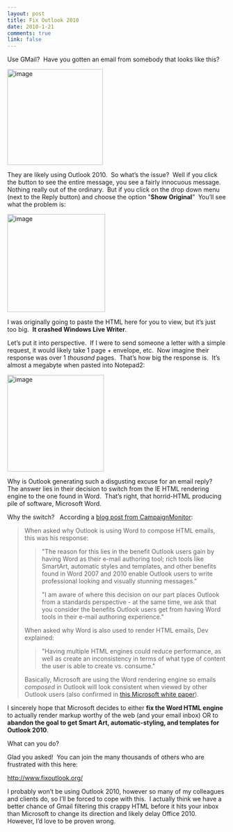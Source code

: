```yaml
--- 
layout: post
title: Fix Outlook 2010
date: 2010-1-21
comments: true
link: false
---
```

<p>Use GMail?&#160; Have you gotten an email from somebody that looks like this?</p>  <p><img src="/images/image_3___.png" alt="image"  height="220"  /> </p>  <p>They are likely using Outlook 2010.&#160; So what’s the issue?&#160; Well if you click the button to see the entire message, you see a fairly innocuous message.&#160; Nothing really out of the ordinary.&#160; But if you click on the drop down menu (next to the Reply button) and choose the option &quot;<strong>Show Original</strong>”&#160; You’ll see what the problem is:</p>  <p><img src="/images/image_6_.png" alt="image"  height="225"  /> </p>  <p>I was originally going to paste the HTML here for you to view, but it’s just too big.&#160; <strong>It crashed Windows Live Writer</strong>.</p>  <p>Let’s put it into perspective.&#160; If I were to send someone a letter with a simple request, it would likely take 1 page + envelope, etc.&#160; Now imagine their response was over 1 <em>thousand</em> pages.&#160; That’s how big the response is.&#160; It’s almost a megabyte when pasted into Notepad2:</p>  <p><img src="/images/image_9_.png" alt="image"  height="222"  /> </p>  <p>Why is Outlook generating such a disgusting excuse for an email reply?&#160; The answer lies in their decision to switch from the IE HTML rendering engine to the one found in Word.&#160; That’s right, that horrid-HTML producing pile of software, Microsoft Word.</p>  <p>Why the switch?&#160;&#160; According a <a href="http://www.campaignmonitor.com/blog/post/2799/microsoft-to-ignore-web-standards-in-outlook-2010/" target="_blank">blog post from CampaignMonitor</a>:</p>  <blockquote>   <p>When asked why Outlook is using Word to compose HTML emails, this was his response:</p>    <blockquote>     <p>&quot;The reason for this lies in the benefit Outlook users gain by having Word as their e-mail authoring tool; rich tools like SmartArt, automatic styles and templates, and other benefits found in Word 2007 and 2010 enable Outlook users to write professional looking and visually stunning messages.&quot;</p>      <p>&quot;I am aware of where this decision on our part places Outlook from a standards perspective - at the same time, we ask that you consider the benefits Outlook users get from having Word tools in their e-mail authoring experience.&quot;</p>   </blockquote>    <p>When asked why Word is also used to render HTML emails, Dev explained:</p>    <blockquote>     <p>&quot;Having multiple HTML engines could reduce performance, as well as create an inconsistency in terms of what type of content the user is able to create vs. consume.&quot;</p>   </blockquote>    <p>Basically, Microsoft are using the Word rendering engine so emails <em>composed</em> in Outlook will look consistent when viewed by other Outlook users (also confirmed in <a href="http://office.microsoft.com/en-us/outlook/HA102109301033.aspx">this Microsoft white paper</a>).</p> </blockquote>  <p>I sincerely hope that Microsoft decides to either <strong>fix the Word HTML engine</strong> to actually render markup worthy of the web (and your email inbox) OR to <strong>abandon the goal to get Smart Art, automatic-styling, and templates for Outlook 2010</strong>.</p>  <p>What can you do?</p>  <p>Glad you asked!&#160; You can join the many thousands of others who are frustrated with this here:</p>  <p><a href="http://www.fixoutlook.org/">http://www.fixoutlook.org/</a></p>  <p>I probably won’t be using Outlook 2010, however so many of my colleagues and clients do, so I’ll be forced to cope with this.&#160; I actually think we have a better chance of Gmail filtering this crappy HTML before it hits your inbox than Microsoft to change its direction and likely delay Office 2010.&#160; However, I’d love to be proven wrong.</p>
